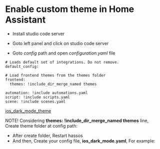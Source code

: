 # Enable custom theme in Home Assistant


- Install studio code server 

- Goto left panel and click on studio code server 

- Goto *config* path and open *configuration.yaml* file

```code
# Loads default set of integrations. Do not remove.
default_config:

# Load frontend themes from the themes folder
frontend:
  themes: !include_dir_merge_named themes

automation: !include automations.yaml
script: !include scripts.yaml
scene: !include scenes.yaml

```

[ios_dark_mode_theme](https://github.com/JuanMTech/ios_dark_mode_theme)

NOTE! Considering __themes: !include_dir_merge_named themes__ line, Create theme folder at config path:
- After create folder, Restart hassos
- And then, Create your config file, **ios_dark_mode.yaml**, For example:

















